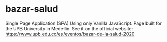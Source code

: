 # bazar-salud
Single Page Application (SPA) Using only Vanilla JavaScript.
Page built for the UPB University in Medellin. See it on the official website: https://www.upb.edu.co/es/eventos/bazar-de-la-salud-2020
